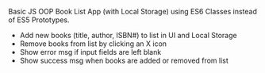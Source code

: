 Basic JS OOP Book List App (with Local Storage) using ES6 Classes instead of ES5 Prototypes.

- Add new books (title, author, ISBN#) to list in UI and Local Storage
- Remove books from list by clicking an X icon
- Show error msg if input fields are left blank
- Show success msg when books are added or removed from list